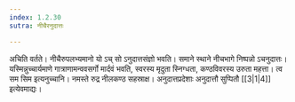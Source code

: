```yaml
---
index: 1.2.30
sutra: नीचैरनुदात्तः

---
```

अचिति वर्तते। नीचैरुपलभ्यमानो यो ऽच् सो ऽनुदात्तसंज्ञो भवति। समाने स्थाने नीचभागे निष्पन्नो ऽचनुदात्तः। यस्मिन्नुच्चार्यमाणे गात्राणामन्ववसर्गो मार्दवं भवति, स्वरस्य मृदुता स्निग्धता, कण्ठविवरस्य उरुता महत्ता। त्व सम सिम इत्यनुच्चानि। नमस्ते रुद्र नीलकण्ठ सहस्राक्ष। अनुदात्तप्रदेशाः अनुदात्तौ सुप्पितौ [[3|1|4]] इत्येवमाद्यः।